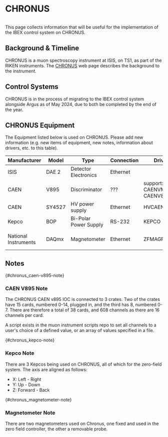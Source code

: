 # CHRONUS

```{include} migration_notes_warning.mdinc
```

This page collects information that will be useful for the implementation of the IBEX control system on CHRONUS.

## Background & Timeline

CHRONUS is a muon spectroscopy instrument at ISIS, on TS1, as part of the RIKEN instruments. The [CHRONUS](https://www.isis.stfc.ac.uk/Pages/CHRONUS.aspx) web page describes the background to the instrument.

## Control Systems

CHRONUS is in the process of migrating to the IBEX control system alongside Argus as of May 2024, due to both be completed by the end of the year.

## CHRONUS Equipment

The Equipment listed below is used on CHRONUS. Please add new information (e.g. new items of equipment, new notes, information about drivers, etc. to this table).

Manufacturer | Model | Type | Connection | Driver | Notes
------------ | ------------ | ------------ | ------------ | ------------ | ------------------------------------------
ISIS | DAE 2 | Detector Electronics | Ethernet | | |
CAEN | V895 | Discriminator | ??? | support: CAENVME ioc: CAENV895| [See CAEN note](#chronus_caen-v895-note)|
CAEN | SY4527 | HV power supply | Ethernet | HVCAENx527 | |
Kepco | BOP | Bi-Polar Power Supply | RS-232 | KEPCO | [See Kepco note](#chronus_kepco-note)|
National Instruments | DAQmx | Magnetometer | Ethernet | ZFMAGFLD_01 | [See magnetometer note](#chronus_magnetometer-note)

## Notes

{#chronus_caen-v895-note}
### CAEN V895 Note

The CHRONUS CAEN v895 IOC is connected to 3 crates. Two of the crates have 15 cards, numbered 0-14, plugged in, and the third has 8, numbered 0-7. There are therefore a total of 38 cards, and 608 channels as there are 16 channels per card.

A script exists in the muon instrument scripts repo to set all channels to a user's choice of a defined value, or an array of values specified in a file. 

{#chronus_kepco-note}
### Kepco Note

There are 3 Kepcos being used on CHRONUS, all of which for the zero-field system. The axis are aligned as follows:
 - X: Left - Right
 - Y: Up - Down
 - Z: Forward - Back

{#chronus_magnetometer-note}
### Magnetometer Note

There are two magnetometers used on Chronus, one fixed and used in the zero field controller, the other a removable probe.